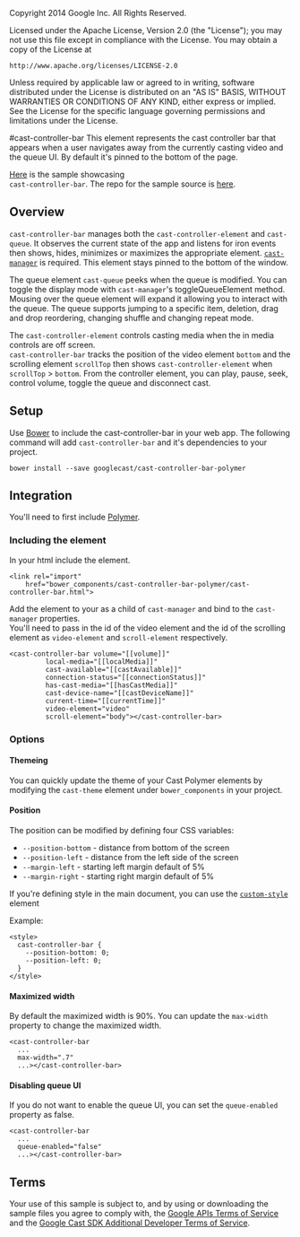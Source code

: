 Copyright 2014 Google Inc. All Rights Reserved.

Licensed under the Apache License, Version 2.0 (the "License");
you may not use this file except in compliance with the License.
You may obtain a copy of the License at

    http://www.apache.org/licenses/LICENSE-2.0

Unless required by applicable law or agreed to in writing, software
distributed under the License is distributed on an "AS IS" BASIS,
WITHOUT WARRANTIES OR CONDITIONS OF ANY KIND, either express or implied.
See the License for the specific language governing permissions and
limitations under the License.

#cast-controller-bar
This element represents the cast controller bar that appears when a user navigates away from the 
currently casting video and the queue UI.  By default it's pinned to the bottom of the page.

[Here](http://googlecast.github.io/CastVideos-chrome-material/) is the sample showcasing  
`cast-controller-bar`.  The repo for the sample source is [here](http://github.com/googlecast/CastVideos-chrome-material).


## Overview
`cast-controller-bar` manages both the `cast-controller-element` and `cast-queue`.  It observes 
the current state of the app and listens for iron events then shows, hides, minimizes or 
maximizes the appropriate element.  [`cast-manager`](http://github.com/googlecast/cast-manager-polymer)
 is required.  This element stays pinned to the bottom of the window.

The queue element `cast-queue` peeks when the queue is modified.  You can toggle the display mode
 with `cast-manager`'s toggleQueueElement method.  Mousing over the queue element will expand it 
 allowing you to interact with the queue.  The queue supports jumping to a specific item, deletion, 
 drag and drop reordering, changing shuffle and changing repeat mode.

The `cast-controller-element` controls casting media when the in media controls are off screen.  
`cast-controller-bar` tracks the position of the video element `bottom` and the scrolling element 
`scrollTop` then shows `cast-controller-element` when `scrollTop` > `bottom`.  From the 
controller element, you can play, pause, seek, control volume, toggle the queue and disconnect cast.

## Setup
Use [Bower](http://bower.io/) to include the cast-controller-bar in your web app.  The following 
command will add `cast-controller-bar` and it's dependencies to your project.

    bower install --save googlecast/cast-controller-bar-polymer
    
## Integration
You'll need to first include 
[Polymer](https://www.polymer-project.org/).

### Including the element
In your html include the element.

    <link rel="import"
        href="bower_components/cast-controller-bar-polymer/cast-controller-bar.html">
        
Add the element to your as a child of `cast-manager` and bind to the `cast-manager` properties.  
You'll need to pass in the id of the video element and the id of the scrolling element as 
`video-element` and `scroll-element` respectively.

    <cast-controller-bar volume="[[volume]]"
             local-media="[[localMedia]]"
             cast-available="[[castAvailable]]"
             connection-status="[[connectionStatus]]"
             has-cast-media="[[hasCastMedia]]"
             cast-device-name="[[castDeviceName]]"
             current-time="[[currentTime]]"
             video-element="video"
             scroll-element="body"></cast-controller-bar>

### Options

#### Themeing
You can quickly update the theme of your Cast Polymer elements by modifying the `cast-theme` 
element under `bower_components` in your project.

#### Position
The position can be modified by defining four CSS variables: 

* `--position-bottom` - distance from bottom of the screen
* `--position-left` - distance from the left side of the screen
* `--margin-left` - starting left margin default of 5%
* `--margin-right` - starting right margin default of 5%

If you're defining style in the main document,
 you can use the [`custom-style`](https://www.polymer-project.org/1.0/docs/devguide/styling.html#custom-style) element

Example:

    <style>
      cast-controller-bar {
        --position-bottom: 0;
        --position-left: 0;
      }
    </style>  
    
#### Maximized width
By default the maximized width is 90%.  You can update the `max-width` property to change the 
maximized width.

    <cast-controller-bar
      ...
      max-width=".7"
      ...></cast-controller-bar>

#### Disabling queue UI
If you do not want to enable the queue UI, you can set the `queue-enabled` property as false.

    <cast-controller-bar
      ...
      queue-enabled="false"
      ...></cast-controller-bar>

## Terms
Your use of this sample is subject to, and by using or downloading the sample files you agree to comply with, the [Google APIs Terms of Service](https://developers.google.com/terms/) and the [Google Cast SDK Additional Developer Terms of Service](https://developers.google.com/cast/docs/terms/).

